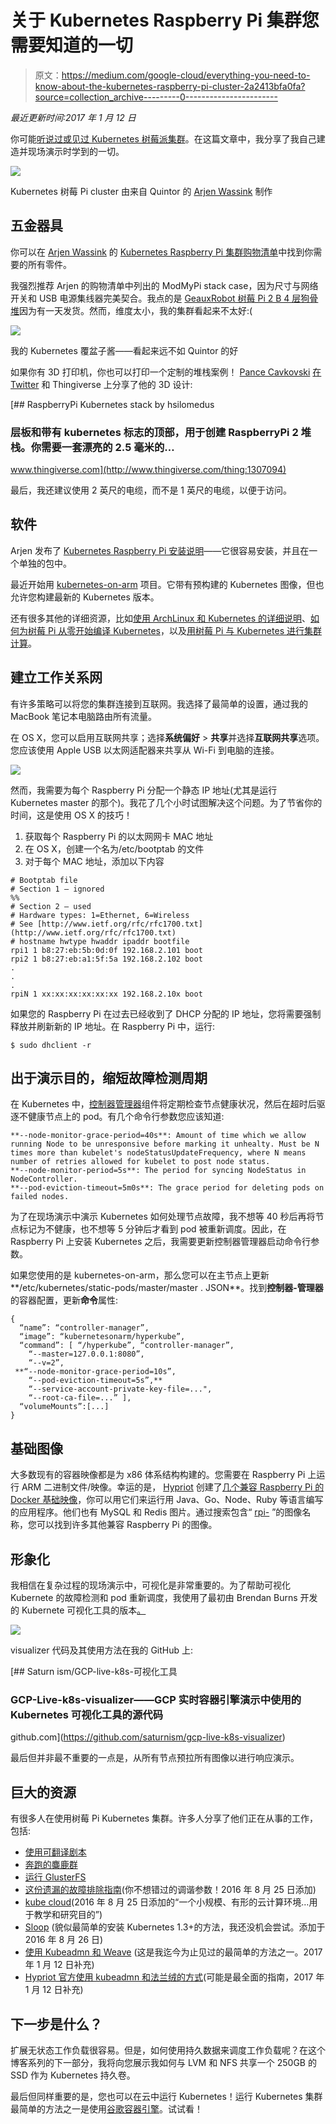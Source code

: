 # 关于 Kubernetes Raspberry Pi 集群您需要知道的一切

> 原文：<https://medium.com/google-cloud/everything-you-need-to-know-about-the-kubernetes-raspberry-pi-cluster-2a2413bfa0fa?source=collection_archive---------0----------------------->

*最近更新时间:2017 年 1 月 12 日*

你可能[听说过或见过 Kubernetes 树莓派集群](/google-cloud/kubernetes-raspberry-pi-cluster-the-story-ace773cf8573#.uuj0tg1jj)。在这篇文章中，我分享了我自己建造并现场演示时学到的一切。

![](img/a077b5e77d7e767c875578d16c6e059b.png)

Kubernetes 树莓 Pi cluster 由来自 Quintor 的 [Arjen Wassink](https://twitter.com/ArjenWassink) 制作

## 五金器具

你可以在 [Arjen Wassink](https://twitter.com/ArjenWassink) 的 [Kubernetes Raspberry Pi 集群购物清单](http://blog.kubernetes.io/2015/11/creating-a-Raspberry-Pi-cluster-running-Kubernetes-the-shopping-list-Part-1.html)中找到你需要的所有零件。

我强烈推荐 Arjen 的购物清单中列出的 ModMyPi stack case，因为尺寸与网络开关和 USB 电源集线器完美契合。我点的是 [GeauxRobot 树莓 Pi 2 B 4 层狗骨堆](http://www.amazon.com/gp/product/B00MYFAAPO)因为有一天发货。然而，维度太小，我的集群看起来不太好:(

![](img/411bf3157ca3d63a59fbd7c8722c3efc.png)

我的 Kubernetes 覆盆子酱——看起来远不如 Quintor 的好

如果你有 3D 打印机，你也可以打印一个定制的堆栈案例！ [Pance Cavkovski](https://twitter.com/hsilomedus) [在 Twitter](https://twitter.com/hsilomedus/status/693828254986272769) 和 Thingiverse 上分享了他的 3D 设计:

[](http://www.thingiverse.com/thing:1307094) [## RaspberryPi Kubernetes stack by hsilomedus

### 层板和带有 kubernetes 标志的顶部，用于创建 RaspberryPi 2 堆栈。你需要一套漂亮的 2.5 毫米的…

www.thingiverse.com](http://www.thingiverse.com/thing:1307094) 

最后，我还建议使用 2 英尺的电缆，而不是 1 英尺的电缆，以便于访问。

## 软件

Arjen 发布了 [Kubernetes Raspberry Pi 安装说明](http://blog.kubernetes.io/2015/12/creating-raspberry-pi-cluster-running.html)——它很容易安装，并且在一个单独的包中。

最近开始用 [kubernetes-on-arm](http://github.com/luxas/kubernetes-on-arm) 项目。它带有预构建的 Kubernetes 图像，但也允许您构建最新的 Kubernetes 版本。

还有很多其他的详细资源，比如[使用 ArchLinux 和 Kubernetes 的详细说明](http://www.jinkit.com/k8s-on-rpi/)、[如何为树莓 Pi 从零开始编译 Kubernetes](https://kurtstam.github.io/2015/12/04/How-to-Compile-Kubernetes-for-Raspberry-Pi-ARM.html)，以及[用树莓 Pi 与 Kubernetes 进行集群计算](https://opensource.com/life/16/2/build-a-kubernetes-cloud-with-raspberry-pi)。

## 建立工作关系网

有许多策略可以将您的集群连接到互联网。我选择了最简单的设置，通过我的 MacBook 笔记本电脑路由所有流量。

在 OS X，您可以启用互联网共享；选择**系统偏好** > **共享**并选择**互联网共享**选项。您应该使用 Apple USB 以太网适配器来共享从 Wi-Fi 到电脑的连接。

![](img/bb665b20c1c1677c802919e6f0211054.png)

然而，我需要为每个 Raspberry Pi 分配一个静态 IP 地址(尤其是运行 Kubernetes master 的那个)。我花了几个小时试图解决这个问题。为了节省你的时间，这是使用 OS X 的技巧！

1.  获取每个 Raspberry Pi 的以太网网卡 MAC 地址
2.  在 OS X，创建一个名为/etc/bootptab 的文件
3.  对于每个 MAC 地址，添加以下内容

```
# Bootptab file
# Section 1 — ignored
%%
# Section 2 — used
# Hardware types: 1=Ethernet, 6=Wireless
# See [http://www.ietf.org/rfc/rfc1700.txt](http://www.ietf.org/rfc/rfc1700.txt)
# hostname hwtype hwaddr ipaddr bootfile
rpi1 1 b8:27:eb:5b:0d:0f 192.168.2.101 boot
rpi2 1 b8:27:eb:a1:5f:5a 192.168.2.102 boot
.
.
.
rpiN 1 xx:xx:xx:xx:xx:xx 192.168.2.10x boot
```

如果您的 Raspberry Pi 在过去已经收到了 DHCP 分配的 IP 地址，您将需要强制释放并刷新新的 IP 地址。在 Raspberry Pi 中，运行:

```
$ sudo dhclient -r
```

## 出于演示目的，缩短故障检测周期

在 Kubernetes 中，[控制器管理器](http://kubernetes.io/v1.1/docs/admin/kube-controller-manager.html)组件将定期检查节点健康状况，然后在超时后驱逐不健康节点上的 pod。有几个命令行参数您应该知道:

```
**--node-monitor-grace-period=40s**: Amount of time which we allow running Node to be unresponsive before marking it unhealty. Must be N times more than kubelet's nodeStatusUpdateFrequency, where N means number of retries allowed for kubelet to post node status.
**--node-monitor-period=5s**: The period for syncing NodeStatus in NodeController.
**--pod-eviction-timeout=5m0s**: The grace period for deleting pods on failed nodes.
```

为了在现场演示中演示 Kubernetes 如何处理节点故障，我不想等 40 秒后再将节点标记为不健康，也不想等 5 分钟后才看到 pod 被重新调度。因此，在 Raspberry Pi 上安装 Kubernetes 之后，我需要更新控制器管理器启动命令行参数。

如果您使用的是 kubernetes-on-arm，那么您可以在主节点上更新**/etc/kubernetes/static-pods/master/master . JSON**。找到**控制器-管理器**的容器配置，更新**命令**属性:

```
{
  “name”: “controller-manager”,
  “image”: “kubernetesonarm/hyperkube”,
  “command”: [ “/hyperkube”, “controller-manager”,
    “--master=127.0.0.1:8080”,
    “--v=2”,
 **“--node-monitor-grace-period=10s”,
    “--pod-eviction-timeout=5s”,**
    “--service-account-private-key-file=...",
    “--root-ca-file=...” ],
  “volumeMounts”:[...]
}
```

## 基础图像

大多数现有的容器映像都是为 x86 体系结构构建的。您需要在 Raspberry Pi 上运行 ARM 二进制文件/映像。幸运的是， [Hypriot](http://blog.hypriot.com/) 创建了[几个兼容 Raspberry Pi 的 Docker 基础映像](https://hub.docker.com/u/hypriot/)，你可以用它们来运行用 Java、Go、Node、Ruby 等语言编写的应用程序。他们也有 MySQL 和 Redis 图片。通过搜索包含“ [rpi-](https://hub.docker.com/search/?isAutomated=0&isOfficial=0&page=1&pullCount=0&q=rpi-&starCount=0) ”的图像名称，您可以找到许多其他兼容 Raspberry Pi 的图像。

## 形象化

我相信在复杂过程的现场演示中，可视化是非常重要的。为了帮助可视化 Kubernete 的故障检测和 pod 重新调度，我使用了最初由 Brendan Burns 开发的 Kubernete 可视化工具的版本[。](https://github.com/saturnism/gcp-live-k8s-visualizer)

![](img/b1e2f1df679a157651466f07c91d1176.png)

visualizer 代码及其使用方法在我的 GitHub 上:

[](https://github.com/saturnism/gcp-live-k8s-visualizer) [## Saturn ism/GCP-live-k8s-可视化工具

### GCP-Live-k8s-visualizer——GCP 实时容器引擎演示中使用的 Kubernetes 可视化工具的源代码

github.com](https://github.com/saturnism/gcp-live-k8s-visualizer) 

最后但并非最不重要的一点是，从所有节点预拉所有图像以进行响应演示。

## 巨大的资源

有很多人在使用树莓 Pi Kubernetes 集群。许多人分享了他们正在从事的工作，包括:

*   [使用可翻译剧本](https://github.com/rhuss/ansible-kubernetes-pi3)
*   [奔跑的麋鹿群](http://larmog.github.io/2016/03/13/elk-cluster-on-kubernetes-on-arm---part-1/)
*   [运行 GlusterFS](http://larmog.github.io/2016/02/22/glusterfs-on-kubernetes-arm/)
*   [这份遗漏的故障排除指南](http://a.frtzlr.com/kubernetes-on-raspberry-pi-3-the-missing-troubleshooting-guide/)(你不想错过的调谐参数！2016 年 8 月 25 日添加)
*   [kube cloud](http://kubecloud.io/what-is-kubecloud/)(2016 年 8 月 25 日添加的“一个小规模、有形的云计算环境…用于教学和研究目的”)
*   [Sloop](https://github.com/kodbasen/sloop/) (貌似最简单的安装 Kubernetes 1.3+的方法，我还没机会尝试。添加于 2016 年 8 月 26 日)
*   [使用 Kubeadmn 和 Weave](http://larmog.github.io/2016/10/28/installing-kubernetes-on-arm-with-kubeadm/) (这是我迄今为止见过的最简单的方法之一。2017 年 1 月 12 日补充)
*   [Hypriot 官方使用 kubeadmn 和法兰绒的方式](http://blog.hypriot.com/post/setup-kubernetes-raspberry-pi-cluster/)(可能是最全面的指南，2017 年 1 月 12 日补充)

## 下一步是什么？

扩展无状态工作负载很容易。但是，如何使用持久数据来调度工作负载呢？在这个博客系列的下一部分，我将向您展示我如何与 LVM 和 NFS 共享一个 250GB 的 SSD 作为 Kubernetes 持久卷。

最后但同样重要的是，您也可以在云中运行 Kubernetes！运行 Kubernetes 集群最简单的方法之一是使用[谷歌容器引擎](https://cloud.google.com/container-engine/)。试试看！